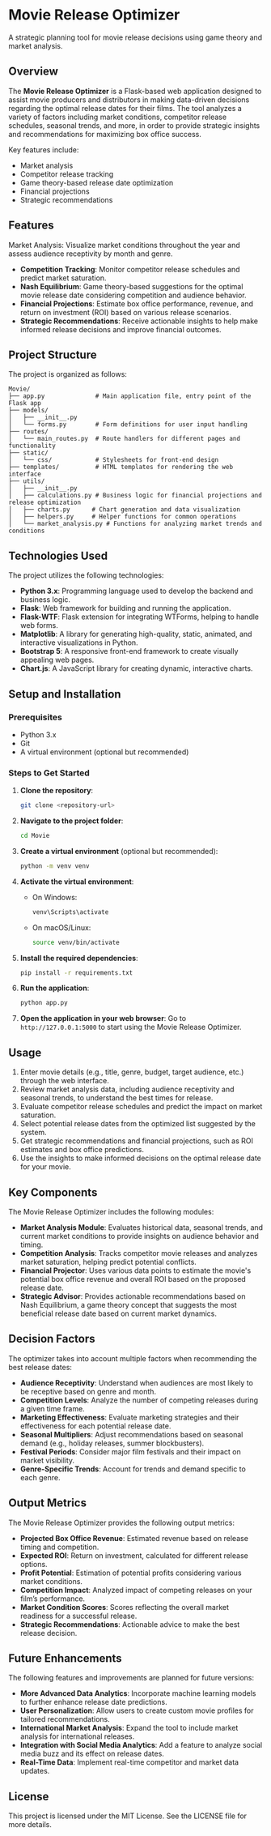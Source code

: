 
# Movie Release Optimizer

A strategic planning tool for movie release decisions using game theory and market analysis.

## Overview

The **Movie Release Optimizer** is a Flask-based web application designed to assist movie producers and distributors in making data-driven decisions regarding the optimal release dates for their films. The tool analyzes a variety of factors including market conditions, competitor release schedules, seasonal trends, and more, in order to provide strategic insights and recommendations for maximizing box office success.

Key features include:

- Market analysis
- Competitor release tracking
- Game theory-based release date optimization
- Financial projections
- Strategic recommendations

## Features

Market Analysis: Visualize market conditions throughout the year and assess audience receptivity by month and genre.
- **Competition Tracking**: Monitor competitor release schedules and predict market saturation.
- **Nash Equilibrium**: Game theory-based suggestions for the optimal movie release date considering competition and audience behavior.
- **Financial Projections**: Estimate box office performance, revenue, and return on investment (ROI) based on various release scenarios.
- **Strategic Recommendations**: Receive actionable insights to help make informed release decisions and improve financial outcomes.

## Project Structure

The project is organized as follows:

```
Movie/
├── app.py              # Main application file, entry point of the Flask app
├── models/            
│   ├── __init__.py
│   └── forms.py        # Form definitions for user input handling
├── routes/
│   └── main_routes.py  # Route handlers for different pages and functionality
├── static/
│   └── css/            # Stylesheets for front-end design
├── templates/          # HTML templates for rendering the web interface
├── utils/
│   ├── __init__.py
│   ├── calculations.py # Business logic for financial projections and release optimization
│   ├── charts.py      # Chart generation and data visualization
│   ├── helpers.py     # Helper functions for common operations
│   └── market_analysis.py # Functions for analyzing market trends and conditions
```

## Technologies Used

The project utilizes the following technologies:

- **Python 3.x**: Programming language used to develop the backend and business logic.
- **Flask**: Web framework for building and running the application.
- **Flask-WTF**: Flask extension for integrating WTForms, helping to handle web forms.
- **Matplotlib**: A library for generating high-quality, static, animated, and interactive visualizations in Python.
- **Bootstrap 5**: A responsive front-end framework to create visually appealing web pages.
- **Chart.js**: A JavaScript library for creating dynamic, interactive charts.

## Setup and Installation

### Prerequisites

- Python 3.x
- Git
- A virtual environment (optional but recommended)

### Steps to Get Started

1. **Clone the repository**:
   ```bash
   git clone <repository-url>
   ```
   
2. **Navigate to the project folder**:
   ```bash
   cd Movie
   ```

3. **Create a virtual environment** (optional but recommended):
   ```bash
   python -m venv venv
   ```

4. **Activate the virtual environment**:
   - On Windows:
     ```bash
     venv\Scripts\activate
     ```
   - On macOS/Linux:
     ```bash
     source venv/bin/activate
     ```

5. **Install the required dependencies**:
   ```bash
   pip install -r requirements.txt
   ```

6. **Run the application**:
   ```bash
   python app.py
   ```

7. **Open the application in your web browser**:
   Go to `http://127.0.0.1:5000` to start using the Movie Release Optimizer.

## Usage

1. Enter movie details (e.g., title, genre, budget, target audience, etc.) through the web interface.
2. Review market analysis data, including audience receptivity and seasonal trends, to understand the best times for release.
3. Evaluate competitor release schedules and predict the impact on market saturation.
4. Select potential release dates from the optimized list suggested by the system.
5. Get strategic recommendations and financial projections, such as ROI estimates and box office predictions.
6. Use the insights to make informed decisions on the optimal release date for your movie.

## Key Components

The Movie Release Optimizer includes the following modules:

- **Market Analysis Module**: Evaluates historical data, seasonal trends, and current market conditions to provide insights on audience behavior and timing.
- **Competition Analysis**: Tracks competitor movie releases and analyzes market saturation, helping predict potential conflicts.
- **Financial Projector**: Uses various data points to estimate the movie's potential box office revenue and overall ROI based on the proposed release date.
- **Strategic Advisor**: Provides actionable recommendations based on Nash Equilibrium, a game theory concept that suggests the most beneficial release date based on current market dynamics.

## Decision Factors

The optimizer takes into account multiple factors when recommending the best release dates:

- **Audience Receptivity**: Understand when audiences are most likely to be receptive based on genre and month.
- **Competition Levels**: Analyze the number of competing releases during a given time frame.
- **Marketing Effectiveness**: Evaluate marketing strategies and their effectiveness for each potential release date.
- **Seasonal Multipliers**: Adjust recommendations based on seasonal demand (e.g., holiday releases, summer blockbusters).
- **Festival Periods**: Consider major film festivals and their impact on market visibility.
- **Genre-Specific Trends**: Account for trends and demand specific to each genre.

## Output Metrics

The Movie Release Optimizer provides the following output metrics:

- **Projected Box Office Revenue**: Estimated revenue based on release timing and competition.
- **Expected ROI**: Return on investment, calculated for different release options.
- **Profit Potential**: Estimation of potential profits considering various market conditions.
- **Competition Impact**: Analyzed impact of competing releases on your film’s performance.
- **Market Condition Scores**: Scores reflecting the overall market readiness for a successful release.
- **Strategic Recommendations**: Actionable advice to make the best release decision.

## Future Enhancements

The following features and improvements are planned for future versions:

- **More Advanced Data Analytics**: Incorporate machine learning models to further enhance release date predictions.
- **User Personalization**: Allow users to create custom movie profiles for tailored recommendations.
- **International Market Analysis**: Expand the tool to include market analysis for international releases.
- **Integration with Social Media Analytics**: Add a feature to analyze social media buzz and its effect on release dates.
- **Real-Time Data**: Implement real-time competitor and market data updates.

## License

This project is licensed under the MIT License. See the LICENSE file for more details.
